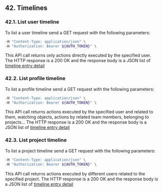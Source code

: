## 42. Timelines

### 42.1. List user timeline

To list a user timeline send a GET request with the following parameters:

```bash
-H "Content-Type: application/json" \
-H "Authorization: Bearer ${AUTH_TOKEN}" \
```

This API call returns only actions directly executed by the specified user.
The HTTP response is a 200 OK and the response body is a JSON list of [timeline entry detail](https://docs.taiga.io/api.html#object-timeline-detail)

### 42.2. List profile timeline

To list a profile timeline send a GET request with the following parameters:

```bash
-H "Content-Type: application/json" \
-H "Authorization: Bearer ${AUTH_TOKEN}" \
```

This API call returns actions executed by the specified user and related to them, watching objects, actions by related team members, belonging to projects…
The HTTP response is a 200 OK and the response body is a JSON list of [timeline entry detail](https://docs.taiga.io/api.html#object-timeline-detail)

### 42.3. List project timeline

To list a project timeline send a GET request with the following parameters:

```bash
-H "Content-Type: application/json" \
-H "Authorization: Bearer ${AUTH_TOKEN}" \
```

This API call returns actions executed by different users related to the specified project.
The HTTP response is a 200 OK and the response body is a JSON list of [timeline entry detail](https://docs.taiga.io/api.html#object-timeline-detail)
